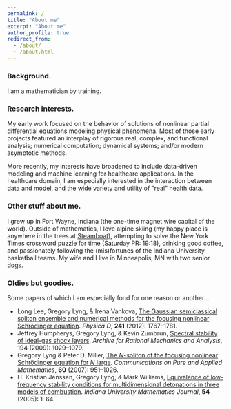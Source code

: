 ```yaml
---
permalink: /
title: "About me"
excerpt: "About me"
author_profile: true
redirect_from: 
  - /about/
  - /about.html
---
```


### Background. 
I am a mathematician by training.  

### Research interests.

My early work focused on the behavior of solutions of nonlinear partial differential equations modeling physical phenomena. Most of those early projects featured an interplay of rigorous real, complex, and functional analysis; numerical computation; dynamical systems; and/or modern asymptotic methods.

More recently, my interests have broadened to include data-driven modeling and machine learning for healthcare applications. In the healthcare domain, I am especially interested in the interaction between data and model, and the wide variety and utility of "real" health data.

### Other stuff about me.

I grew up in Fort Wayne, Indiana (the one-time magnet wire capital of the world). Outside of mathematics, I love alpine skiing (my happy place is anywhere in the trees at [Steamboat](https://www.steamboat.com)), attempting to solve the New York Times crossword puzzle for time (Saturday PR: 19:18), drinking good coffee, and passionately following the (mis)fortunes of the Indiana University basketball teams. My wife and I live in Minneapolis, MN with two senior dogs. 

### Oldies but goodies. 

Some papers of which I am especially fond for one reason or another...

* Long Lee, Gregory Lyng, & Irena Vankova, [The Gaussian semiclassical soliton ensemble and numerical methods for the focusing nonlinear Schrödinger equation](https://dx.doi.org/10.1016/j.physd.2012.08.006). *Physica D*, **241** (2012): 1767–1781.
* Jeffrey Humpherys, Gregory Lyng, & Kevin Zumbrun, [Spectral stability of ideal-gas shock layers](https://dx.doi.org/10.1007/s00205-008-0195-4). *Archive for Rational Mechanics and Analysis*, 194 (2009): 1029–1079.
* Gregory Lyng & Peter D. Miller, [The *N*-soliton of the focusing nonlinear Schrödinger equation for *N* large](https://dx.doi.org/10.1002/cpa.20162). *Communications on Pure and Applied Mathematics*, **60** (2007): 951–1026.
* H. Kristian Jenssen, Gregory Lyng, & Mark Williams, [Equivalence of low-frequency stability conditions for multidimensional detonations in three models of combustion](https://dx.doi.org/10.1512/iumj.2005.54.2685). *Indiana University Mathematics Journal*, **54** (2005): 1–64. 

